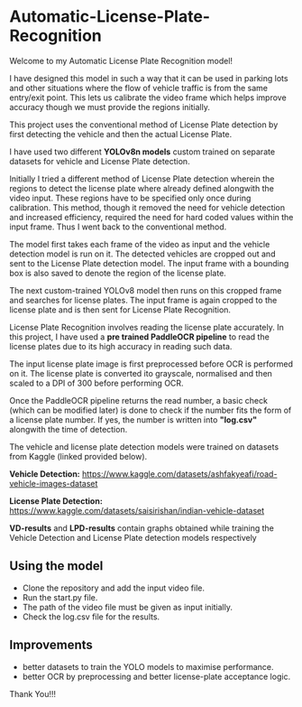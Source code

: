 # Automatic-License-Plate-Recognition
Welcome to my Automatic License Plate Recognition model!

I have designed this model in such a way that it can be used in parking lots and other situations where the flow of vehicle traffic is from the same entry/exit point. This lets us calibrate the video frame which helps improve accuracy though we must provide the regions initially.

This project uses the conventional method of License Plate detection by first detecting the vehicle and then the actual License Plate.

I have used two different **YOLOv8n models** custom trained on separate datasets for vehicle and License Plate detection.

Initially I tried a different method of License Plate detection wherein the regions to detect the license plate where already defined alongwith the video input. These regions have to be specified only once during calibration. This method, though it removed the need for vehicle detection and increased efficiency, required the need for hard coded values within the input frame. Thus I went back to the conventional method.

The model first takes each frame of the video as input and the vehicle detection model is run on it. The detected vehicles are cropped out and sent to the License Plate detection model. The input frame with a bounding box is also saved to denote the region of the license plate. 

The next custom-trained YOLOv8 model then runs on this cropped frame and searches for license plates. The input frame is again cropped to the license plate and is then sent for License Plate Recognition.

License Plate Recognition involves reading the license plate accurately. In this project, I have used a **pre trained PaddleOCR pipeline** to read the license plates due to its high accuracy in reading such data. 

The input license plate image is first preprocessed before OCR is performed on it. The license plate is converted ito grayscale, normalised and then scaled to a DPI of 300 before performing OCR.

Once the PaddleOCR pipeline returns the read number, a basic check (which can be modified later) is done to check if the number fits the form of a license plate number. If yes, the number is written into **"log.csv"** alongwith the time of detection.

The vehicle and license plate detection models were trained on datasets from Kaggle (linked provided below).

**Vehicle Detection:**
https://www.kaggle.com/datasets/ashfakyeafi/road-vehicle-images-dataset

**License Plate Detection:**
https://www.kaggle.com/datasets/saisirishan/indian-vehicle-dataset

**VD-results** and **LPD-results** contain graphs obtained while training the Vehicle Detection and License Plate detection models respectively

## Using the model
- Clone the repository and add the input video file.
- Run the start.py file.
- The path of the video file must be given as input initially.
- Check the log.csv file for the results.

## Improvements
- better datasets to train the YOLO models to maximise performance.
- better OCR by preprocessing and better license-plate acceptance logic.



Thank You!!!
